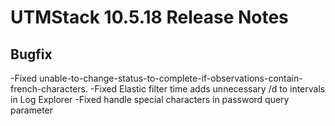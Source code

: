# UTMStack 10.5.18 Release Notes
## Bugfix
-Fixed unable-to-change-status-to-complete-if-observations-contain-french-characters.
-Fixed Elastic filter time adds unnecessary /d to intervals in Log Explorer
-Fixed handle special characters in password query parameter

